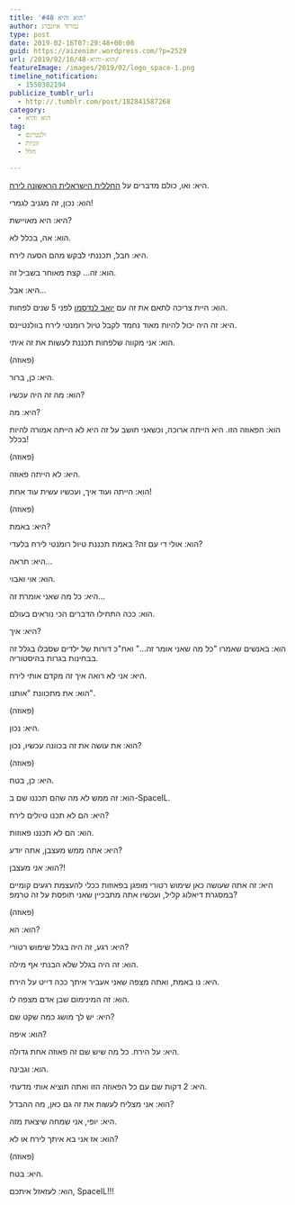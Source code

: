 ```yaml
---
title: 'הוא והיא #48'
author: נמרוד איזנברג
type: post
date: 2019-02-16T07:29:48+00:00
guid: https://aizenimr.wordpress.com/?p=2529
url: /2019/02/16/הוא-והיא-48/
featureImage: /images/2019/02/logo_space-1.png
timeline_notification:
  - 1550302194
publicize_tumblr_url:
  - http://.tumblr.com/post/182841587268
category:
  - הוא והיא
tag:
  - ולנטיינס
  - זוגיות
  - חלל

---
```

היא: ואו, כולם מדברים על [החללית הישראלית הראשונה לירח][1].

הוא: נכון, זה מגניב לגמרי!

היא: היא מאויישת?

הוא: אה, בכלל לא.

היא: חבל, תכננתי לבקש מהם הסעה לירח.

הוא: זה&#8230; קצת מאוחר בשביל זה.

היא: אבל&#8230;

הוא: היית צריכה לתאם את זה עם [יואב לנדסמן][2] לפני 5 שנים לפחות.

היא: זה היה יכול להיות מאוד נחמד לקבל טיול רומנטי לירח בוולנטיינס.

הוא: אני מקווה שלפחות תכננת לעשות את זה איתי.

(פאוזה)

היא: כן, ברור.

הוא: מה זה היה עכשיו?

היא: מה?

הוא: הפאוזה הזו. היא הייתה ארוכה, וכשאני חושב על זה היא לא הייתה אמורה להיות בכלל!

(פאוזה)

היא: לא הייתה פאוזה.

הוא: הייתה ועוד איך, ועכשיו עשית עוד אחת!

(פאוזה)

היא: באמת?

הוא: אולי די עם זה? באמת תכננת טיול רומנטי לירח בלעדי?

היא: תראה&#8230;

הוא: אוי ואבוי.

היא: כל מה שאני אומרת זה&#8230;

הוא: ככה התחילו הדברים הכי נוראים בעולם.

היא: איך?

הוא: באנשים שאמרו "כל מה שאני אומר זה&#8230;" ואח"כ דורות של ילדים שסבלו בגלל זה בבחינות בגרות בהיסטוריה.

היא: אני לא רואה איך זה מקדם אותי לירח.

הוא: את מתכוונת "אותנו".

(פאוזה)

היא: נכון.

הוא: את עושה את זה בכוונה עכשיו, נכון?

(פאוזה)

היא: כן, בטח.

הוא: זה ממש לא מה שהם תכננו שם ב-SpaceIL.

היא: הם לא תכנו טיולים לירח?

הוא: הם לא תכננו פאוזות.

היא: אתה ממש מעצבן, אתה יודע?

הוא: _אני_ מעצבן?!

היא: זה אתה שעושה כאן שימוש רטורי מופגן בפאוזות ככלי להעצמת רגעים קומיים במסגרת דיאלוג קליל, ועכשיו אתה מתבכיין שאני תופסת על זה טרמפ?

(פאוזה)

הוא: הא?

היא: רגע, זה היה בגלל שימוש רטורי?

הוא: זה היה בגלל שלא הבנתי אף מילה.

היא: נו באמת, ואתה מצפה שאני אעביר איתך ככה דייט על הירח.

הוא: זה המינימום שבן אדם מצפה לו.

היא: יש לך מושג כמה שקט שם?

הוא: איפה?

היא: על הירח. כל מה שיש שם זה פאוזה אחת גדולה.

הוא: וגבינה.

היא: 2 דקות שם עם כל הפאוזה הזו ואתה תוציא אותי מדעתי.

הוא: אני מצליח לעשות את זה גם כאן, מה ההבדל?

היא: יופי, אני שמחה שיצאת מזה.

הוא: אז אני בא איתך לירח או לא?

(פאוזה)

היא: בטח.

הוא: לעזאזל איתכם, SpaceIL!!!

 [1]: http://www.spaceil.com
 [2]: http://nicecriticalmass.blogspot.com/